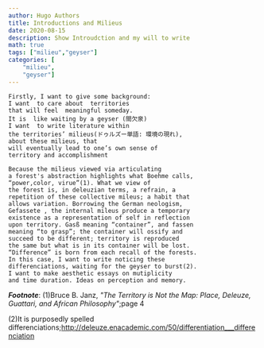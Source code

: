 ```yaml
---
author: Hugo Authors
title: Introductions and Milieus
date: 2020-08-15
description: Show Introudction and my will to write
math: true
tags: ["milieu","geyser"]
categories: [
    "milieu",
    "geyser"]
---
```


```
Firstly, I want to give some background:
I want  to care about  territories
that will feel  meaningful someday.
It is  like waiting by a geyser (間欠泉)
I want  to write literature within
the territories’ milieus(ドゥルズー単語: 環境の現れ),
about these milieus, that
will eventually lead to one’s own sense of
territory and accomplishment

Because the milieus viewed via articulating
a forest's abstraction highlights what Boehme calls,
“power,color, virue”(1). What we view of
the forest is, in deleuzian terms, a refrain, a
repetition of these collective mileus; a habit that
allows variation. Borrowing the German neologism,
Gefassete , the internal mileus produce a temporary
existence as a representation of self in reflection
upon territory. Gasß meaning “container”, and fassen
meaning “to grasp”; the container will ossify and
succeed to be different; territory is reproduced
the same but what is in its container will be lost.
“Difference” is born from each recall of the forests.
In this case, I want to write noticing these
differenciations, waiting for the geyser to burst(2).
I want to make aesthetic essays on mutiplicity
and time duration. Ideas on perception and memory.
```
***Footnote***:
(1)Bruce B. Janz, *"The Territory is Not the Map: Place, Deleuze, Guattari, and African Philosophy"*;page 4

(2)It is purposedly spelled differenciations;http://deleuze.enacademic.com/50/differentiation___differenciation
